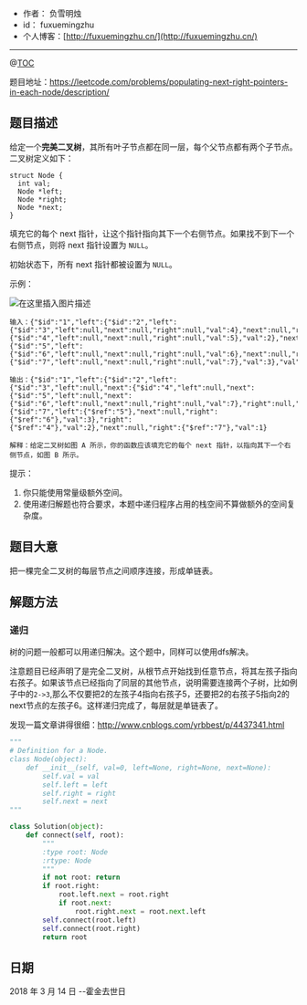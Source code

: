 
- 作者：    负雪明烛
- id：      fuxuemingzhu
- 个人博客：[http://fuxuemingzhu.cn/](http://fuxuemingzhu.cn/)

---
@[TOC](目录)

题目地址：https://leetcode.com/problems/populating-next-right-pointers-in-each-node/description/

## 题目描述


给定一个**完美二叉树**，其所有叶子节点都在同一层，每个父节点都有两个子节点。二叉树定义如下：

	struct Node {
	  int val;
	  Node *left;
	  Node *right;
	  Node *next;
	}
	
填充它的每个 next 指针，让这个指针指向其下一个右侧节点。如果找不到下一个右侧节点，则将 next 指针设置为 `NULL`。

初始状态下，所有 next 指针都被设置为 `NULL`。

示例：

![在这里插入图片描述](https://img-blog.csdnimg.cn/20200709111208411.png?x-oss-process=image/watermark,type_ZmFuZ3poZW5naGVpdGk,shadow_10,text_aHR0cHM6Ly9ibG9nLmNzZG4ubmV0L2Z1eHVlbWluZ3podQ==,size_16,color_FFFFFF,t_70)

	输入：{"$id":"1","left":{"$id":"2","left":{"$id":"3","left":null,"next":null,"right":null,"val":4},"next":null,"right":{"$id":"4","left":null,"next":null,"right":null,"val":5},"val":2},"next":null,"right":{"$id":"5","left":{"$id":"6","left":null,"next":null,"right":null,"val":6},"next":null,"right":{"$id":"7","left":null,"next":null,"right":null,"val":7},"val":3},"val":1}
	
	输出：{"$id":"1","left":{"$id":"2","left":{"$id":"3","left":null,"next":{"$id":"4","left":null,"next":{"$id":"5","left":null,"next":{"$id":"6","left":null,"next":null,"right":null,"val":7},"right":null,"val":6},"right":null,"val":5},"right":null,"val":4},"next":{"$id":"7","left":{"$ref":"5"},"next":null,"right":{"$ref":"6"},"val":3},"right":{"$ref":"4"},"val":2},"next":null,"right":{"$ref":"7"},"val":1}

	解释：给定二叉树如图 A 所示，你的函数应该填充它的每个 next 指针，以指向其下一个右侧节点，如图 B 所示。
	 

提示：

1. 你只能使用常量级额外空间。
2. 使用递归解题也符合要求，本题中递归程序占用的栈空间不算做额外的空间复杂度。


## 题目大意

把一棵完全二叉树的每层节点之间顺序连接，形成单链表。

## 解题方法

### 递归

树的问题一般都可以用递归解决。这个题中，同样可以使用dfs解决。

注意题目已经声明了是完全二叉树，从根节点开始找到任意节点，将其左孩子指向右孩子。如果该节点已经指向了同层的其他节点，说明需要连接两个子树，比如例子中的``2->3``,那么不仅要把2的左孩子4指向右孩子5，还要把2的右孩子5指向2的next节点的左孩子6。这样递归完成了，每层就是单链表了。

发现一篇文章讲得很细：http://www.cnblogs.com/yrbbest/p/4437341.html

```python
"""
# Definition for a Node.
class Node(object):
    def __init__(self, val=0, left=None, right=None, next=None):
        self.val = val
        self.left = left
        self.right = right
        self.next = next
"""

class Solution(object):
    def connect(self, root):
        """
        :type root: Node
        :rtype: Node
        """
        if not root: return
        if root.right:
            root.left.next = root.right
            if root.next:
                root.right.next = root.next.left
        self.connect(root.left)
        self.connect(root.right)
        return root
```

## 日期

2018 年 3 月 14 日 --霍金去世日
